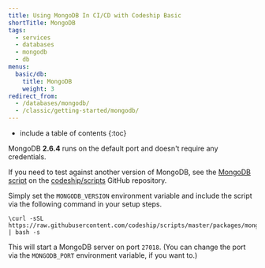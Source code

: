 ```yaml
---
title: Using MongoDB In CI/CD with Codeship Basic
shortTitle: MongoDB
tags:
  - services
  - databases
  - mongodb
  - db
menus:
  basic/db:
    title: MongoDB
    weight: 3
redirect_from:
  - /databases/mongodb/
  - /classic/getting-started/mongodb/
---
```


* include a table of contents
{:toc}

MongoDB **2.6.4** runs on the default port and doesn't require any credentials.

If you need to test against another version of MongoDB, see the [MongoDB script](https://github.com/codeship/scripts/blob/master/packages/mongodb.sh) on the [codeship/scripts](https://github.com/codeship/scripts) GitHub repository.

Simply set the `MONGODB_VERSION` environment variable and include the script via the following command in your setup steps.

```shell
\curl -sSL https://raw.githubusercontent.com/codeship/scripts/master/packages/mongodb.sh | bash -s
```

This will start a MongoDB server on port `27018`. (You can change the port via the `MONGODB_PORT` environment variable, if you want to.)
